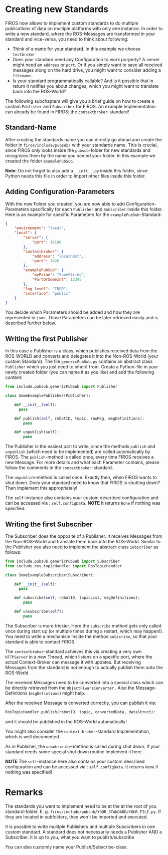 # Creating new Standards

FIROS now allows to implement custom standards to do multiple publications of data on multiple platforms with only one
instance. In order to write a new standard, where the ROS-Messages are transformed in your standard and vice-versa, you
need to think about following:

-   Think of a name for your standard. In this example we choose `testbroker`
-   Does your standard need any Configuration to work porperly? A server might need an `address` or `port`. Or if you
    simply want to save all received messages along on the hard drive, you might want to consider adding a `filename`.
-   Is your standard programmatically callable? And is it possible that in return it notifies you about changes, which
    you might want to translate back into the ROS-World?

The following subchapters will give you a brief guide on how to create a custom `Publisher` and `Subscriber` for FIROS.
An example Implementation can already be found in FIROS: the `contextbroker`-standard!

## Standard-Name

After creating the standards name you can directly go ahead and create the folder in `firos/include/pubsub/` with your
standards name. This is crucial, since FIROS only looks inside the `pubsub`-folder for new standards and recognizes them
by the name you named your folder. In this example we created the folder `examplePubSub`.

**Note**: Do not forget to also add a `__init__.py` inside this folder, since Python needs this file in order to Import
other files inside this folder.

## Adding Configuration-Parameters

With the new Folder you created, you are now able to add Configuration-Parameters specifically for each `Publisher` and
`Subscriber` inside this folder. Here is an example for specific Parameters for the `examplePubSub`-Standard:

```json
{
    "environment": "local",
    "local": {
        "server": {
            "port": 10100
        },
        "contextbroker": {
            "address": "localhost",
            "port": 1026
        },
        "examplePubSub": {
            "myParam": "SomeString",
            "PortOrSomeInt": 12345
        },
        "log_level": "INFO",
        "interface": "public"
    }
}
```

You decide which Parameters should be added and how they are represented in `json`. Those Parameters can be later
retrieved easily and is described further below.

## Writing the first Publisher

In this case a Publisher is a class, which publishes received data from the ROS-WORLD and converts and delegates it into
the Non-ROS-World (your custom Standard). The file `genericPubSub.py` contains an abstract class `Publisher` which you
just need to inherit from. Create a Python-file in your newly created folder (you can name it as you like) and add the
following content:

```python
from include.pubsub.genericPubSub import Publisher

class SomeExamplePublisher(Publisher):

    def __init__(self):
      pass

    def publish(self, robotID, topic, rawMsg, msgDefinitions):
        pass

    def unpublish(self):
        pass
```

The Publisher is the easiest part to write, since the methods `publish` and `unpublish` (which need to be implemented)
are called automatically by FIROS. The `publish`-method is called once, every time FIROS receives a new Message. For
more details and what each Parameter contains, please follow the comments in the `contextbroker`-standard.

The `unpublish`-method is called once. Exactly then, when FIROS wants to shut down. Does your standard need to know that
FIROS is shutting down? Then implement this appropriately!

The `self`-instance also contains your custom described configuration and can be accessed via : `self.configData`.
**NOTE** It returns `None` if nothing was specified.

## Writing the first Subscriber

The Subscriber does the opposite of a Publisher. It receives Messages from the Non-ROS-World and translate them back
into the ROS-World. Similar to the Publisher you also need to implement the abstract class `Subscriber` as follows:

```python
from include.pubsub.genericPubSub import Subscriber
from include.ros.topicHandler import RosTopicHandler

class SomeExampleSubscriber(Subscriber):

    def __init__(self):
      pass

    def subscribe(self, robotID, topicList, msgDefinitions):
        pass

    def unsubscribe(self):
        pass
```

The Subscriber is more trickier. Here the `subscribe` method gets only called once during start up (or multiple times
during a restart, which may happen!). You need to write a mechanism inside the method `subscribe`, so that your standard
is able to contact FIROS.

The `contextbroker`-standard achieves this via creating a very own `HTTPServer` in a new Thread, which listens on a
specific port, where the actual Context-Broker can message it with updates. But receiving Messages from the standard is
not enough to actually publish them onto the ROS-World.

The received Messages need to be converted into a special class which can be directly retrieved from the
`ObjectFiwareConverter` . Also the Message-Definitions (`msgDefintions`) might help.

After the received Message is converted correctly, you can publish it via:

```python
RosTopicHandler.publish(robotID, topic, convertedData, dataStruct):
```

and it should be published in the ROS-World automatically!

You might also consider the `context-broker`-standard Implementation, which is well documented.

As in Publisher, the `unsubscribe`-method is called during shut down. If your standard needs some special shut down
routine implement it here.

**NOTE** The `self`-instance here also contains your custom described configuration and can be accessed via :
`self.configData`. It returns `None` if nothing was specified!

# Remarks

The standards you want to implement need to be at the at the root of you standard-folder. E. g.
`firos/include/pubsub/YOUR_STANDARD/YOUR_FILE.py`. If they are located in subfolders, they won't be imported and
executed.

It is possible to write mulitple Publishers and multiple Subscribers in one custom standard. A standard does not
necessarily needs a Publisher AND a Subscriber. It is up to you, what you want to publish/subscribe

You can also customly name your Publish/Subscribe-class.
